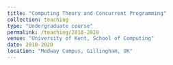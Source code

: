 ```yaml
---
title: "Computing Theory and Concurrent Programming"
collection: teaching
type: "Undergraduate course"
permalink: /teaching/2018-2020
venue: "University of Kent, School of Computing"
date: 2018-2020
location: "Medway Campus, Gillingham, UK"
---
```

